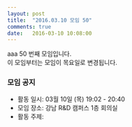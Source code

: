 ```yaml
---
layout: post
title:  "2016.03.10 모임 50"
comments: true
date:   2016-03-10 10:08:00
---
```


aaa 50 번째 모임입니다.<br>
이 모임부터는 모임이 목요일로 변경됩니다.<br>

### 모임 공지
- 활동 일시: 03월 10일 (목) 19:02 - 20:40
- 모임 장소: 강남 R&D 캠퍼스 1층 회의실
- 활동 주제: 
